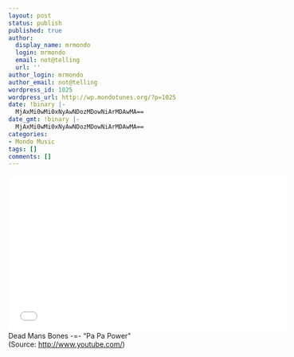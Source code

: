 ```yaml
---
layout: post
status: publish
published: true
author:
  display_name: mrmondo
  login: mrmondo
  email: not@telling
  url: ''
author_login: mrmondo
author_email: not@telling
wordpress_id: 1025
wordpress_url: http://wp.mondotunes.org/?p=1025
date: !binary |-
  MjAxMi0wMi0xNyAwNDozMDowNiArMDAwMA==
date_gmt: !binary |-
  MjAxMi0wMi0xNyAwNDozMDowNiArMDAwMA==
categories:
- Mondo Music
tags: []
comments: []
---
```

<iframe width="560" height="315" src="//www.youtube.com/embed/vfCV4c-7hgc" frameborder="0"> </iframe>
Dead Mans Bones -=- &#8220;Pa Pa Power"
<div class="attribution">(<span>Source:</span> <a href="http://www.youtube.com/">http://www.youtube.com/</a>)</div>
